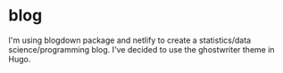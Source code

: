 # blog

I'm using blogdown package and netlify to create a statistics/data science/programming blog.  I've decided to use the ghostwriter theme in Hugo. 

